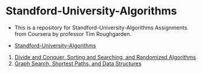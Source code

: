 # Standford-University-Algorithms

- This is a repository for Standford-University-Algorithms Assignments from Coursera by professor Tim Roughgarden.

- [Standford-University-Algorithms](https://www.coursera.org/specializations/algorithms)

1. [Divide and Conquer, Sorting and Searching, and Randomized Algorithms](https://www.coursera.org/learn/algorithms-divide-conquer/home/info)
2. [Graph Search, Shortest Paths, and Data Structures](https://www.coursera.org/learn/algorithms-graphs-data-structures/home/info)
